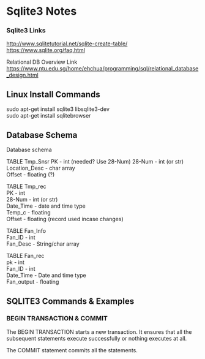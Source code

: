 # Sqlite3 Notes

### Sqlite3 Links
http://www.sqlitetutorial.net/sqlite-create-table/  
https://www.sqlite.org/faq.html  

Relational DB Overview Link  
https://www.ntu.edu.sg/home/ehchua/programming/sql/relational_database_design.html  

## Linux Install Commands  
sudo apt-get install sqlite3 libsqlite3-dev  
sudo apt-get install sqlitebrowser  
  
## Database Schema
Database schema  

TABLE Tmp_Snsr
PK - int (needed?  Use 28-Num) 
28-Num - int (or str)
Location_Desc  - char array  
Offset - floating (?)  
  
TABLE Tmp_rec  
PK - int  
28-Num - int (or str)  
Date_Time - date and time type  
Temp_c - floating  
Offset - floating (record used incase changes)  
  
TABLE Fan_Info  
Fan_ID - int  
Fan_Desc - String/char array  
  
TABLE Fan_rec  
pk - int  
Fan_ID - int  
Date_Time - Date and time type  
Fan_output - floating  

## SQLITE3 Commands & Examples

### BEGIN TRANSACTION & COMMIT
The BEGIN TRANSACTION starts a new transaction. It ensures that all the subsequent statements execute successfully or nothing executes at all.  

The COMMIT statement commits all the statements.  

